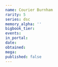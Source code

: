 ```yaml
---
name: Courier Burnham
rarity: 5
series: dsc
memory_alpha: ''
bigbook_tier:
events:
in_portal:
date:
obtained:
mega:
published: false
---
```

